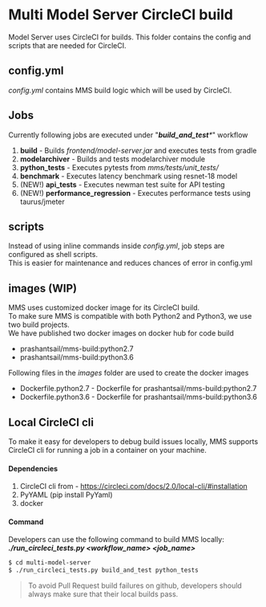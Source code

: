 # Multi Model Server CircleCI build
Model Server uses CircleCI for builds. This folder contains the config and scripts that are needed for CircleCI.

## config.yml
_config.yml_ contains MMS build logic which will be used by CircleCI.

## Jobs
Currently following jobs are executed under "_**build_and_test***_" workflow
1. **build** - Builds _frontend/model-server.jar_ and executes tests from gradle
2. **modelarchiver** - Builds and tests modelarchiver module
3. **python_tests** - Executes pytests from _mms/tests/unit_tests/_
4. **benchmark** - Executes latency benchmark using resnet-18 model
5. (NEW!) **api_tests** - Executes newman test suite for API testing
6. (NEW!) **performance_regression** - Executes performance tests using taurus/jmeter 

## scripts
Instead of using inline commands inside _config.yml_, job steps are configured as shell scripts.  
This is easier for maintenance and reduces chances of error in config.yml

## images (WIP)
MMS uses customized docker image for its CircleCI build.  
To make sure MMS is compatible with both Python2 and Python3, we use two build projects.  
We have published two docker images on docker hub for code build
* prashantsail/mms-build:python2.7
* prashantsail/mms-build:python3.6

Following files in the _images_ folder are used to create the docker images
* Dockerfile.python2.7 - Dockerfile for prashantsail/mms-build:python2.7
* Dockerfile.python3.6 - Dockerfile for prashantsail/mms-build:python3.6

## Local CircleCI cli
To make it easy for developers to debug build issues locally, MMS supports CircleCI cli for running a job in a container on your machine.

#### Dependencies
1. CircleCI cli from - https://circleci.com/docs/2.0/local-cli/#installation
2. PyYAML (pip install PyYaml)
3. docker

#### Command
Developers can use the following command to build MMS locally:  
**_./run_circleci_tests.py <workflow_name> <job_name>_**
```bash
$ cd multi-model-server
$ ./run_circleci_tests.py build_and_test python_tests
```

> To avoid Pull Request build failures on github, developers should always make sure that their local builds pass.
